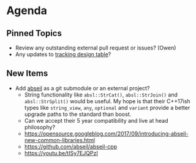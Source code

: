 Agenda
======

Pinned Topics
-------------
* Review any outstanding external pull request or issues? (Owen)
* Any updates to [tracking design table](https://github.com/mantidproject/documents/blob/master/Project-Management/TechnicalSteeringCommittee/reports/TSC-TrackingDesignProposals.md)?

New Items
---------
* Add [abseil](https://abseil.io/) as a git submodule or an external project?
  * String functionality like `absl::StrCat()`, `absl::StrJoin()` and `absl::StrSplit()` would be useful. My hope is that their C++17ish types like `string_view`, `any`, `optional` and `variant` provide a better upgrade paths to the standard than boost.
  * Can we accept their 5 year compatibility and live at head philosophy?
  * https://opensource.googleblog.com/2017/09/introducing-abseil-new-common-libraries.html
  * https://github.com/abseil/abseil-cpp
  * https://youtu.be/tISy7EJQPzI
